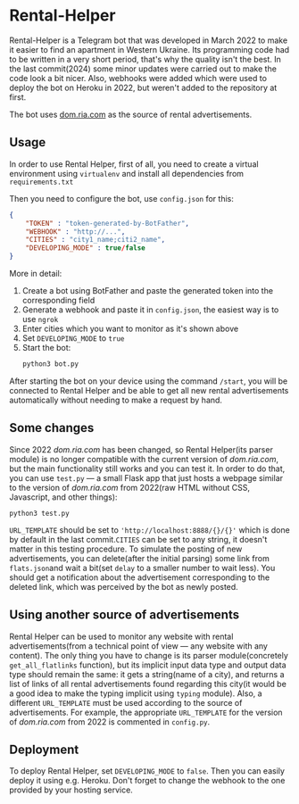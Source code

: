 # Rental-Helper

Rental-Helper is a Telegram bot that was developed in March 2022 to make it easier to find an apartment in Western Ukraine.
Its programming code had to be written in a very short period, that's why the quality isn't the best. In the last commit(2024) some minor updates
were carried out to make the code look a bit nicer. Also, webhooks were added which were used to deploy the bot on Heroku in 2022, but weren't added to the repository at first.

The bot uses [dom.ria.com](https://dom.ria.com) as the source of rental advertisements. 

## Usage
In order to use Rental Helper, first of all, you need to create a virtual environment using ```virtualenv``` and install all dependencies from ```requirements.txt```

Then you need to configure the bot, use ```config.json``` for this:
```json
{
    "TOKEN" : "token-generated-by-BotFather",
    "WEBHOOK" : "http://...",
    "CITIES" : "city1_name;citi2_name",
    "DEVELOPING_MODE" : true/false
}
```
More in detail:
1. Create a bot using BotFather and paste the generated token into the corresponding field
2. Generate a webhook and paste it in ```config.json```, the easiest way is to use ```ngrok```
3. Enter cities which you want to monitor as it's shown above
4. Set ```DEVELOPING_MODE``` to ```true```
5. Start the bot:
   ```python
   python3 bot.py
   ```
After starting the bot on your device using the command ```/start```, you will be connected to Rental Helper and be able to get all new rental advertisements 
automatically without needing to make a request by hand.

## Some changes
Since 2022 _dom.ria.com_ has been changed, so Rental Helper(its parser module) is 
no longer compatible with the current version of _dom.ria.com_, but the main functionality still works and you can test it. 
In order to do that, you can use ```test.py``` — a small Flask app that just hosts a webpage similar to the version of _dom.ria.com_ from 2022(raw HTML without CSS, Javascript, 
and other things):
```python3
python3 test.py
```
```URL_TEMPLATE``` should be set to ```'http://localhost:8888/{}/{}'``` which is done by default in the last commit.```CITIES``` can be set to any string, it doesn't matter in this testing procedure.
To simulate the posting of new advertisements, you can delete(after the initial parsing) some link from ```flats.json```and wait a bit(set ```delay``` to a smaller number to wait less).
You should get a notification about the advertisement corresponding to the deleted link, which was perceived by the bot as newly posted.

## Using another source of advertisements
Rental Helper can be used to monitor any website with rental advertisements(from a technical point of view — any website with any content).
The only thing you have to change is its parser module(concretely ```get_all_flatlinks``` function), but its implicit input data type and output data type should remain
the same: it gets a string(name of a city), and returns a list of links of all rental advertisements found regarding this city(it would be a good idea to make the typing implicit using 
```typing``` module). 
Also, a different ```URL_TEMPLATE```
must be used according to the source of advertisements. For example, the appropriate ```URL_TEMPLATE``` for the version of _dom.ria.com_ from 2022 is commented in 
```config.py```.

## Deployment
To deploy Rental Helper, set ```DEVELOPING_MODE``` to ```false```. Then you can easily deploy it using e.g. Heroku. Don't forget to change the webhook to the one
provided by your hosting service.


